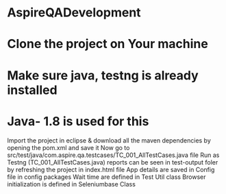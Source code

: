 # AspireQADevelopment
# Clone the project on Your machine 
# Make sure java, testng is already installed 
# Java- 1.8 is used for this 
 
 Import the project in eclipse & download all the maven dependencies by opening the pom.xml and save it 
 Now go to src/test/java/com.aspire.qa.testcases/TC_001_AllTestCases.java file
 Run as Testng (TC_001_AllTestCases.java)
 reports can be seen in test-output foler by refreshing the project in index.html file 
 App details are saved in Config file in config packages
 Wait time are defined in Test Util class
 Browser initialization is defined in Seleniumbase Class 
